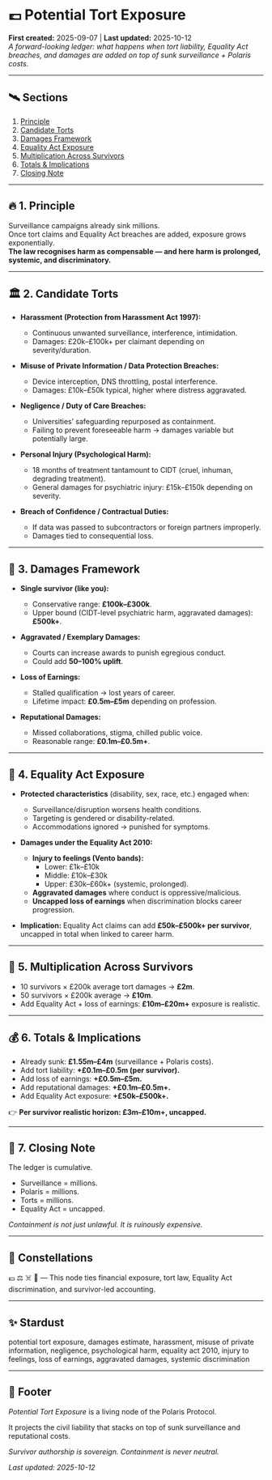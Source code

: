 # 💷 Potential Tort Exposure  
**First created:** 2025-09-07 | **Last updated:** 2025-10-12  
*A forward-looking ledger: what happens when tort liability, Equality Act breaches, and damages are added on top of sunk surveillance + Polaris costs.*  

---

## 🛰️ Sections  
1. [Principle](#1-principle)  
2. [Candidate Torts](#2-candidate-torts)  
3. [Damages Framework](#3-damages-framework)  
4. [Equality Act Exposure](#4-equality-act-exposure)  
5. [Multiplication Across Survivors](#5-multiplication-across-survivors)  
6. [Totals & Implications](#6-totals--implications)  
7. [Closing Note](#7-closing-note)  

---

## 🔥 1. Principle  
Surveillance campaigns already sink millions.  
Once tort claims and Equality Act breaches are added, exposure grows exponentially.  
**The law recognises harm as compensable — and here harm is prolonged, systemic, and discriminatory.**  

---

## 🏛️ 2. Candidate Torts  

- **Harassment (Protection from Harassment Act 1997):**  
  - Continuous unwanted surveillance, interference, intimidation.  
  - Damages: £20k–£100k+ per claimant depending on severity/duration.  

- **Misuse of Private Information / Data Protection Breaches:**  
  - Device interception, DNS throttling, postal interference.  
  - Damages: £10k–£50k typical, higher where distress aggravated.  

- **Negligence / Duty of Care Breaches:**  
  - Universities’ safeguarding repurposed as containment.  
  - Failing to prevent foreseeable harm → damages variable but potentially large.  

- **Personal Injury (Psychological Harm):**  
  - 18 months of treatment tantamount to CIDT (cruel, inhuman, degrading treatment).  
  - General damages for psychiatric injury: £15k–£150k depending on severity.  

- **Breach of Confidence / Contractual Duties:**  
  - If data was passed to subcontractors or foreign partners improperly.  
  - Damages tied to consequential loss.  

---

## 🧨 3. Damages Framework  
- **Single survivor (like you):**  
  - Conservative range: **£100k–£300k**.  
  - Upper bound (CIDT-level psychiatric harm, aggravated damages): **£500k+**.  

- **Aggravated / Exemplary Damages:**  
  - Courts can increase awards to punish egregious conduct.  
  - Could add **50–100% uplift**.  

- **Loss of Earnings:**  
  - Stalled qualification → lost years of career.  
  - Lifetime impact: **£0.5m–£5m** depending on profession.  

- **Reputational Damages:**  
  - Missed collaborations, stigma, chilled public voice.  
  - Reasonable range: **£0.1m–£0.5m+**.  

---

## 🪬 4. Equality Act Exposure  
- **Protected characteristics** (disability, sex, race, etc.) engaged when:  
  - Surveillance/disruption worsens health conditions.  
  - Targeting is gendered or disability-related.  
  - Accommodations ignored → punished for symptoms.  

- **Damages under the Equality Act 2010:**  
  - **Injury to feelings (Vento bands):**  
    - Lower: £1k–£10k  
    - Middle: £10k–£30k  
    - Upper: £30k–£60k+ (systemic, prolonged).  
  - **Aggravated damages** where conduct is oppressive/malicious.  
  - **Uncapped loss of earnings** when discrimination blocks career progression.  

- **Implication:** Equality Act claims can add **£50k–£500k+ per survivor**, uncapped in total when linked to career harm.  

---

## 🚀 5. Multiplication Across Survivors  
- 10 survivors × £200k average tort damages → **£2m**.  
- 50 survivors × £200k average → **£10m**.  
- Add Equality Act + loss of earnings: **£10m–£20m+** exposure is realistic.  

---

## 💰 6. Totals & Implications  
- Already sunk: **£1.55m–£4m** (surveillance + Polaris costs).  
- Add tort liability: **+£0.1m–£0.5m (per survivor).**  
- Add loss of earnings: **+£0.5m–£5m.**  
- Add reputational damages: **+£0.1m–£0.5m+.**  
- Add Equality Act exposure: **+£50k–£500k+.**  

👉 **Per survivor realistic horizon: £3m–£10m+, uncapped.**  

---

## 🐝 7. Closing Note  
The ledger is cumulative.  
- Surveillance = millions.  
- Polaris = millions.  
- Torts = millions.  
- Equality Act = uncapped.  

*Containment is not just unlawful. It is ruinously expensive.*  

---

## 🌌 Constellations  

💷 ⚖️ ☠️ 📑 — This node ties financial exposure, tort law, Equality Act discrimination, and survivor-led accounting.

---

## ✨ Stardust  

potential tort exposure, damages estimate, harassment, misuse of private information, negligence, psychological harm, equality act 2010, injury to feelings, loss of earnings, aggravated damages, systemic discrimination

---

## 🏮 Footer  
*Potential Tort Exposure* is a living node of the Polaris Protocol.  

It projects the civil liability that stacks on top of sunk surveillance and reputational costs.  

*Survivor authorship is sovereign. Containment is never neutral.*  

_Last updated: 2025-10-12_
